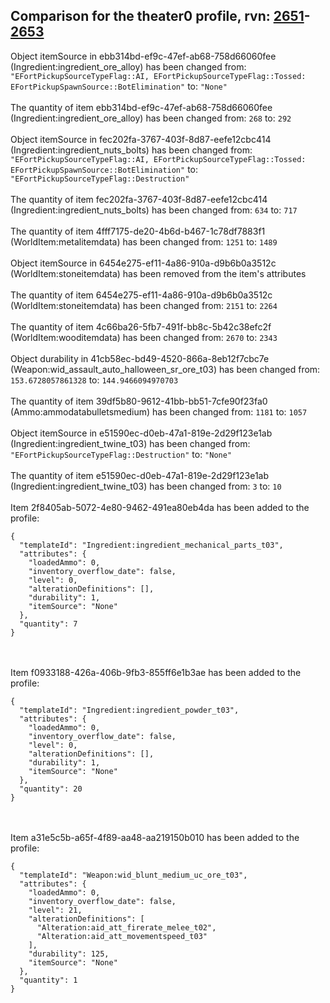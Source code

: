 ## Comparison for the theater0 profile, rvn: [2651](https://github.com/PRO100KatYT/FortniteProfileRevisions/tree/main/profiles/theater0/2651%20theater0.json)-[2653](https://github.com/PRO100KatYT/FortniteProfileRevisions/tree/main/profiles/theater0/2653%20theater0.json)

Object itemSource in ebb314bd-ef9c-47ef-ab68-758d66060fee (Ingredient:ingredient_ore_alloy) has been changed from: `"EFortPickupSourceTypeFlag::AI, EFortPickupSourceTypeFlag::Tossed: EFortPickupSpawnSource::BotElimination"` to: `"None"`
<br><br>
The quantity of item ebb314bd-ef9c-47ef-ab68-758d66060fee (Ingredient:ingredient_ore_alloy) has been changed from: `268` to: `292`
<br><br>
Object itemSource in fec202fa-3767-403f-8d87-eefe12cbc414 (Ingredient:ingredient_nuts_bolts) has been changed from: `"EFortPickupSourceTypeFlag::AI, EFortPickupSourceTypeFlag::Tossed: EFortPickupSpawnSource::BotElimination"` to: `"EFortPickupSourceTypeFlag::Destruction"`
<br><br>
The quantity of item fec202fa-3767-403f-8d87-eefe12cbc414 (Ingredient:ingredient_nuts_bolts) has been changed from: `634` to: `717`
<br><br>
The quantity of item 4fff7175-de20-4b6d-b467-1c78df7883f1 (WorldItem:metalitemdata) has been changed from: `1251` to: `1489`
<br><br>
Object itemSource in 6454e275-ef11-4a86-910a-d9b6b0a3512c (WorldItem:stoneitemdata) has been removed from the item's attributes
<br><br>
The quantity of item 6454e275-ef11-4a86-910a-d9b6b0a3512c (WorldItem:stoneitemdata) has been changed from: `2151` to: `2264`
<br><br>
The quantity of item 4c66ba26-5fb7-491f-bb8c-5b42c38efc2f (WorldItem:wooditemdata) has been changed from: `2670` to: `2343`
<br><br>
Object durability in 41cb58ec-bd49-4520-866a-8eb12f7cbc7e (Weapon:wid_assault_auto_halloween_sr_ore_t03) has been changed from: `153.6728057861328` to: `144.9466094970703`
<br><br>
The quantity of item 39df5b80-9612-41bb-bb51-7cfe90f23fa0 (Ammo:ammodatabulletsmedium) has been changed from: `1181` to: `1057`
<br><br>
Object itemSource in e51590ec-d0eb-47a1-819e-2d29f123e1ab (Ingredient:ingredient_twine_t03) has been changed from: `"EFortPickupSourceTypeFlag::Destruction"` to: `"None"`
<br><br>
The quantity of item e51590ec-d0eb-47a1-819e-2d29f123e1ab (Ingredient:ingredient_twine_t03) has been changed from: `3` to: `10`
<br><br>
Item 2f8405ab-5072-4e80-9462-491ea80eb4da has been added to the profile:

```
{
  "templateId": "Ingredient:ingredient_mechanical_parts_t03",
  "attributes": {
    "loadedAmmo": 0,
    "inventory_overflow_date": false,
    "level": 0,
    "alterationDefinitions": [],
    "durability": 1,
    "itemSource": "None"
  },
  "quantity": 7
}
```

<br><br>
Item f0933188-426a-406b-9fb3-855ff6e1b3ae has been added to the profile:

```
{
  "templateId": "Ingredient:ingredient_powder_t03",
  "attributes": {
    "loadedAmmo": 0,
    "inventory_overflow_date": false,
    "level": 0,
    "alterationDefinitions": [],
    "durability": 1,
    "itemSource": "None"
  },
  "quantity": 20
}
```

<br><br>
Item a31e5c5b-a65f-4f89-aa48-aa219150b010 has been added to the profile:

```
{
  "templateId": "Weapon:wid_blunt_medium_uc_ore_t03",
  "attributes": {
    "loadedAmmo": 0,
    "inventory_overflow_date": false,
    "level": 21,
    "alterationDefinitions": [
      "Alteration:aid_att_firerate_melee_t02",
      "Alteration:aid_att_movementspeed_t03"
    ],
    "durability": 125,
    "itemSource": "None"
  },
  "quantity": 1
}
```

<br><br>
